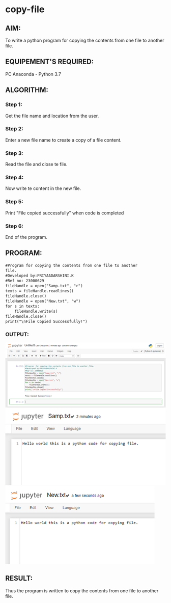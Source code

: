 # copy-file
## AIM:
To write a python program for copying the contents from one file to another file.
## EQUIPEMENT'S REQUIRED: 
PC
Anaconda - Python 3.7
## ALGORITHM: 
### Step 1:
Get the file name and location from the user.
### Step 2: 
Enter a new file name to create a copy of a file content.
### Step 3: 
Read the file and close te file.
### Step 4:  
Now write te content in the new file.
### Step 5: 
Print "File copied successfully" when code is completed
### Step 6: 
End of the program.
## PROGRAM:
```
#Program for copying the contents from one file to another
file.
#Developed by:PRIYAADARSHINI.K
#Ref no: 23000629
fileHandle = open("Samp.txt", "r")
texts = fileHandle.readlines()
fileHandle.close()
fileHandle = open("New.txt", "w")
for s in texts:
    fileHandle.write(s)
fileHandle.close()
print("\nFile Copied Successfully!")
```
### OUTPUT:
![output](/output1.png)
![output](/output2.png)
![output](/output3.png)

## RESULT:
Thus the program is written to copy the contents from one file to another file.